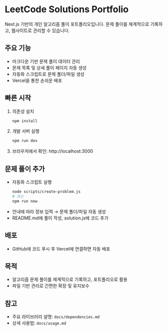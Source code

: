 # LeetCode Solutions Portfolio

Next.js 기반의 개인 알고리즘 풀이 포트폴리오입니다. 문제 풀이를 체계적으로 기록하고, 웹사이트로 관리할 수 있습니다.

## 주요 기능
- 마크다운 기반 문제 풀이 데이터 관리
- 문제 목록 및 상세 풀이 페이지 자동 생성
- 자동화 스크립트로 문제 폴더/파일 생성
- Vercel을 통한 손쉬운 배포

## 빠른 시작
1. 의존성 설치
   ```bash
   npm install
   ```
2. 개발 서버 실행
   ```bash
   npm run dev
   ```
3. 브라우저에서 확인: http://localhost:3000

## 문제 풀이 추가
- 자동화 스크립트 실행
  ```bash
  node scripts/create-problem.js
  # 또는
  npm run new
  ```
- 안내에 따라 정보 입력 → 문제 폴더/파일 자동 생성
- README.md에 풀이 작성, solution.js에 코드 추가

## 배포
- GitHub에 코드 푸시 후 Vercel에 연결하면 자동 배포

## 목적
- 알고리즘 문제 풀이를 체계적으로 기록하고, 포트폴리오로 활용
- 파일 기반 관리로 간편한 확장 및 유지보수

## 참고
- 주요 라이브러리 설명: `docs/dependencies.md`
- 상세 사용법: `docs/usage.md`
